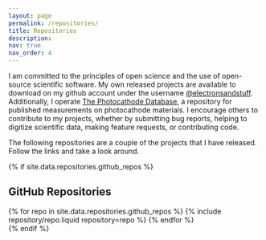```yaml
---
layout: page
permalink: /repositories/
title: Repositories
description: 
nav: true
nav_order: 4
---
```


I am committed to the principles of open science and the use of open-source scientific software.
My own released projects are available to download on my github account under the username [@electronsandstuff](https://github.com/electronsandstuff).
Additionally, I operate [The Photocathode Database](https://photocathodes.io), a repository for published measurements on photocathode materials.
I encourage others to contribute to my projects, whether by submitting bug reports, helping to digitize scientific data, making feature requests, or contributing code. 

The following repositories are a couple of the projects that I have released.
Follow the links and take a look around.

{% if site.data.repositories.github_repos %}

## GitHub Repositories

<div class="repositories d-flex flex-wrap flex-md-row flex-column justify-content-between align-items-center">
  {% for repo in site.data.repositories.github_repos %}
    {% include repository/repo.liquid repository=repo %}
  {% endfor %}
</div>
{% endif %}
